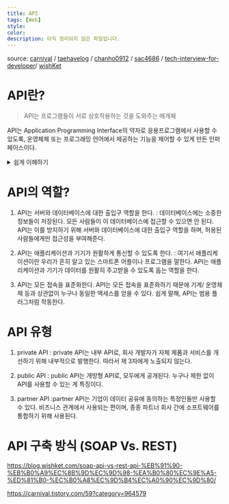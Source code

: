 ```yaml
---
title: API
tags: [Web]
style: 
color: 
description: 아직 정리되지 않은 파일입니다.
---
```



source: [carnival](https://carnival.tistory.com/59?category=964579) / [taehavelog](https://velog.io/@taeha7b/api-restapi-restfulapi) / [chanho0912](https://chanho0912.tistory.com/65) / [sac4686](https://sac4686.tistory.com/23) / [tech-interview-for-developer](https://github.com/gyoogle/tech-interview-for-developer/blob/master/Web/%5BWeb%5D%20REST%20API.md)/ [wishKet](https://blog.wishket.com/api%EB%9E%80-%EC%89%BD%EA%B2%8C-%EC%84%A4%EB%AA%85-%EA%B7%B8%EB%A6%B0%ED%81%B4%EB%9D%BC%EC%9D%B4%EC%96%B8%ED%8A%B8/)



# API란?

> API는 프로그램들이 서로 상호작용하는 것을 도와주는 매개체

API는 Application Programming Interface의 약자로 응용프로그램에서 사용할 수 있도록, 운영체제 또는 프로그래밍 언어에서 제공하는 기능을 제어할 수 있게 만든 인퍼페이스이다. 

<details>
<summary> 쉽게 이해하기</summary>
<div markdown="1">

{% include elements/figure.html image="https://blog.wishket.com/wp-content/uploads/2019/10/API-%EC%89%BD%EA%B2%8C-%EC%95%8C%EC%95%84%EB%B3%B4%EA%B8%B0.png" caption="ⓒwishket" %}

손님(내가 만드는 프로그램)이 자리에 앉아 웨이터(API)에게 주문을 한다.
그럼 웨이터는 내 주문 내역(명령 목록)을 주방장(API제공자 or 응용프로그램)에게 갖다준다.
그런 후 요리를 해 웨이터(API)에게 주면 웨이터(API)는 다시 손님(내가 만드는 프로그램)에게 음식(명령에 대한 값)을 전달한다.웨이터가 손님의 주문을 주방으로 전달하는 매개체 역할을 하는 것이다.
API의 장점이 나타난다. 
여기서 손님은 주방에서 무슨 일이 일어나는지 잘 모른다.
관심을 가질 필요도 딱히없다.
내가 가져다쓰는 API의 기능을 어떻게 구현하는지 몰라도 상관이 없다. 
그저 API가 가져다주는 기능을 사용만 하면 된다(완성된 요리를 먹는다)는 것이다.
시간과 노력을 동시에 아낄 수 있다.이처럼 API는 처음부터 개발하거나 유지 보수할 필요가 없는 외부 데이터와 기능에 접속할 수 있게 해준다.

</div>
</details>

# API의 역할?
1. API는 서버와 데이터베이스에 대한 출입구 역할을 한다.
: 데이터베이스에는 소중한 정보들이 저장된다. 모든 사람들이 이 데이터베이스에 접근할 수 있으면 안 된다. API는 이를 방지하기 위해 서버와 데이터베이스에 대한 출입구 역할을 하며, 허용된 사람들에게만 접근성을 부여해준다.

2. API는 애플리케이션과 기기가 원활하게 통신할 수 있도록 한다.
: 여기서 애플리케이션이란 우리가 흔히 알고 있는 스마트폰 어플이나 프로그램을 말한다. API는 애플리케이션과 기기가 데이터를 원활히 주고받을 수 있도록 돕는 역할을 한다.

3. API는 모든 접속을 표준화한다.
API는 모든 접속을 표준화하기 때문에 기계/ 운영체제 등과 상관없이 누구나 동일한 액세스를 얻을 수 있다. 쉽게 말해, API는 범용 플러그처럼 작동한다.

# API 유형
1) private API
: private API는 내부 API로, 회사 개발자가 자체 제품과 서비스를 개선하기 위해 내부적으로 발행한다. 따라서 제 3자에게 노출되지 않는다.

2) public API
: public API는 개방형 API로, 모두에게 공개된다. 누구나 제한 없이 API를 사용할 수 있는 게 특징이다.

3) partner API
:partner API는 기업이 데이터 공유에 동의하는 특정인들만 사용할 수 있다. 비즈니스 관계에서 사용되는 편이며, 종종 파트너 회사 간에 소프트웨어를 통합하기 위해 사용된다.

# API 구축 방식 (SOAP Vs. REST)

https://blog.wishket.com/soap-api-vs-rest-api-%EB%91%90-%EB%B0%A9%EC%8B%9D%EC%9D%98-%EA%B0%80%EC%9E%A5-%ED%81%B0-%EC%B0%A8%EC%9D%B4%EC%A0%90%EC%9D%80/

https://carnival.tistory.com/59?category=964579